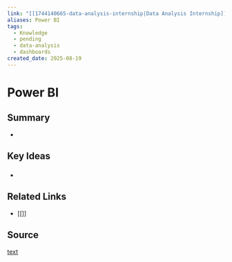 ```yaml
---
link: "[[1744140665-data-analysis-internship|Data Analysis Internship]]"
aliases: Power BI
tags:
  - Knowledge
  - pending
  - data-analysis
  - dashboards
created_date: 2025-08-19
---
```

# Power BI
## Summary
- 
## Key Ideas
### 
- 
## Related Links
- [[]]
## Source
[text](url) 

